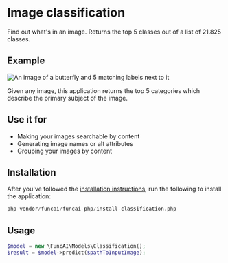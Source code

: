 # Image classification
Find out what's in an image. Returns the top 5 classes out of a list of 21.825 classes.

## Example
<Demo-ImageSelect />

![An image of a butterfly and 5 matching labels next to it](~@images/php-ai-image-classification.jpg)

Given any image, this application returns the top 5 categories which describe the primary subject of the image.

## Use it for
 - Making your images searchable by content
 - Generating image names or alt attributes
 - Grouping your images by content

## Installation
After you've followed the [installation instructions](/guide/installation.md), run the following to install the application:
``` php
php vendor/funcai/funcai-php/install-classification.php
```

## Usage
``` php
$model = new \FuncAI\Models\Classification();
$result = $model->predict($pathToInputImage);
```